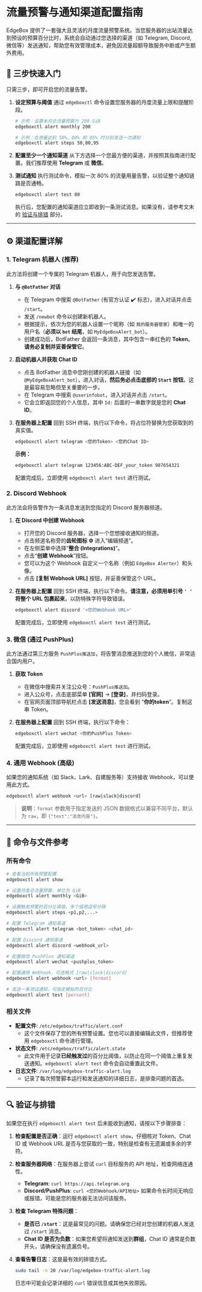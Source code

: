
# **流量预警与通知渠道配置指南**

EdgeBox 提供了一套强大且灵活的月度流量预警系统。当您服务器的出站流量达到预设的预算百分比时，系统会自动通过您选择的渠道（如 Telegram, Discord, 微信等）发送通知，帮助您有效管理成本，避免因流量超额导致服务中断或产生额外费用。

## **🚀 三步快速入门**

只需三步，即可开启您的流量告警。

1.  **设定预算与阈值**
    通过 `edgeboxctl` 命令设置您服务器的月度流量上限和提醒阶段。

    ```bash
    # 示例：设置本月总流量预算为 200 GiB
    edgeboxctl alert monthly 200

    # 示例：在用量达到 50%、80% 和 95% 时分别发送一次通知
    edgeboxctl alert steps 50,80,95
    ```

2.  **配置至少一个通知渠道**
    从下方选择一个您最方便的渠道，并按照其指南进行配置。我们推荐使用 **Telegram** 或 **微信**。

3.  **测试通知**
    执行测试命令，模拟一次 80% 的流量用量告警，以验证整个通知链路是否通畅。

    ```bash
    edgeboxctl alert test 80
    ```

    执行后，您配置的通知渠道应立即收到一条测试消息。如果没有，请参考文末的 [验证与排错](https://www.google.com/search?q=%23-%E9%AA%8C%E8%AF%81%E4%B8%8E%E6%8E%92%E9%94%99) 部分。

-----

## **⚙️ 渠道配置详解**

### **1. Telegram 机器人 (推荐)**

此方法将创建一个专属的 Telegram 机器人，用于向您发送告警。

1.  **与 `@BotFather` 对话**

      * 在 Telegram 中搜索 `@BotFather` (有官方认证 ✔️ 标志)，进入对话并点击 `/start`。
      * 发送 `/newbot` 命令以创建新机器人。
      * 根据提示，依次为您的机器人设置一个昵称（如 `我的服务器管家`）和唯一的用户名（**必须以 `bot` 结尾**，如 `MyEdgeBoxAlert_bot`）。
      * 创建成功后，BotFather 会返回一条消息，其中包含一串红色的 **Token**。**请务必复制并妥善保管它**。

2.  **启动机器人并获取 Chat ID**

      * 点击 BotFather 消息中您刚创建的机器人链接（如 `@MyEdgeBoxAlert_bot`），进入对话，**然后务必点击底部的 `Start` 按钮**。这是最容易忽略但至关重要的一步。
      * 在 Telegram 中搜索 `@userinfobot`，进入对话并点击 `/start`。
      * 它会立即返回您的个人信息，其中 `Id:` 后面的一串数字就是您的 **Chat ID**。

3.  **在服务器上配置**
    回到 SSH 终端，执行以下命令，将占位符替换为您获取到的真实值。

    ```bash
    edgeboxctl alert telegram <您的Token> <您的Chat ID>
    ```

    **示例：**

    ```bash
    edgeboxctl alert telegram 123456:ABC-DEF_your_token 987654321
    ```

    配置完成后，立即使用 `edgeboxctl alert test` 进行测试。

### **2. Discord Webhook**

此方法会将告警作为一条消息发送到您指定的 Discord 服务器频道。

1.  **在 Discord 中创建 Webhook**

      * 打开您的 Discord 服务器，选择一个您想接收通知的频道。
      * 点击频道名称旁的**齿轮图标 ⚙️** 进入“编辑频道”。
      * 在左侧菜单中选择“**整合 (Integrations)**”。
      * 点击“**创建 Webhook**”按钮。
      * 您可以为这个 Webhook 自定义一个名称（例如 `EdgeBox Alerter`）和头像。
      * 点击 **[复制 Webhook URL]** 按钮，并妥善保管这个 URL。

2.  **在服务器上配置**
    回到 SSH 终端，执行以下命令。**请注意，必须用单引号 `' '` 将整个 URL 包裹起来**，以防特殊字符导致错误。

    ```bash
    edgeboxctl alert discord '<您的Webhook URL>'
    ```

    配置完成后，立即使用 `edgeboxctl alert test` 进行测试。

### **3. 微信 (通过 PushPlus)**

此方法通过第三方服务 `PushPlus推送加`，将告警消息推送到您的个人微信，非常适合国内用户。

1.  **获取 Token**

      * 在微信中搜索并关注公众号：`PushPlus推送加`。
      * 进入公众号，点击底部菜单 **[官网]** -\> **[登录]**，并扫码登录。
      * 在官网页面顶部导航栏点击 **[发送消息]**，您会看到 “**你的token**”。复制这串 Token。

2.  **在服务器上配置**
    回到 SSH 终端，执行以下命令：

    ```bash
    edgeboxctl alert wechat <你的PushPlus Token>
    ```

    配置完成后，立即使用 `edgeboxctl alert test` 进行测试。

### **4. 通用 Webhook (高级)**

如果您的通知系统（如 Slack、Lark、自建服务等）支持接收 Webhook，可以使用此方式。

```bash
edgeboxctl alert webhook <url> [raw|slack|discord]
```

> **说明**：`format` 参数用于指定发送的 JSON 数据格式以兼容不同平台，默认为 `raw`，即 `{"text":"消息内容"}`。

-----

## **📖 命令与文件参考**

### **所有命令**

```bash
# 查看当前所有预警配置
edgeboxctl alert show

# 设置月度总流量预算，单位为 GiB
edgeboxctl alert monthly <GiB>

# 设置触发预警的百分比阈值，多个值用逗号分隔
edgeboxctl alert steps <p1,p2,...>

# 配置 Telegram 通知渠道
edgeboxctl alert telegram <bot_token> <chat_id>

# 配置 Discord 通知渠道
edgeboxctl alert discord <webhook_url>

# 配置微信 PushPlus 通知渠道
edgeboxctl alert wechat <pushplus_token>

# 配置通用 Webhook，可选格式 [raw|slack|discord]
edgeboxctl alert webhook <url> [format]

# 发送一条测试通知，可指定模拟的百分比
edgeboxctl alert test [percent]
```

### **相关文件**

  * **配置文件**: `/etc/edgebox/traffic/alert.conf`
      * 这个文件保存了您的所有预警设置。您也可以直接编辑此文件，但推荐使用 `edgeboxctl` 命令进行管理。
  * **状态文件**: `/etc/edgebox/traffic/alert.state`
      * 此文件用于记录**已经触发过**的百分比阈值，以防止在同一个阈值上重复发送通知。`edgeboxctl alert test` 命令会自动重置此文件。
  * **日志文件**: `/var/log/edgebox-traffic-alert.log`
      * 记录了每次预警脚本运行和发送通知的详细日志，是排查问题的首选。

-----

## **🔍 验证与排错**

如果您在执行 `edgeboxctl alert test` 后未能收到通知，请按以下步骤排查：

1.  **检查配置是否正确**：运行 `edgeboxctl alert show`，仔细核对 Token、Chat ID 或 Webhook URL 是否与您获取的一致，特别是检查有无遗漏或多余的字符。

2.  **检查服务器网络**：在服务器上尝试 `curl` 目标服务的 API 地址，检查网络连通性。

      * **Telegram**: `curl https://api.telegram.org`
      * **Discord/PushPlus**: `curl <您的Webhook/API地址>`
        如果命令长时间无响应或报错，可能是您的服务器无法访问该服务。

3.  **检查 Telegram 特殊问题**：

      * **是否已 `/start`**：这是最常见的问题。请确保您已经对您创建的机器人发送过 `/start` 消息。
      * **Chat ID 是否为负数**：如果您希望将通知发送到**群组**，Chat ID 通常是负数开头，请确保没有遗漏负号。

4.  **查看告警日志**：这是最有效的排错方式。

    ```bash
    sudo tail -n 20 /var/log/edgebox-traffic-alert.log
    ```

    日志中可能会记录详细的 `curl` 错误信息或其他失败原因。
